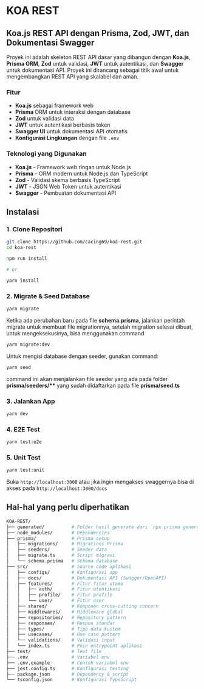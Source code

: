 # KOA REST

## Koa.js REST API dengan Prisma, Zod, JWT, dan Dokumentasi Swagger

Proyek ini adalah skeleton REST API dasar yang dibangun dengan **Koa.js**, **Prisma ORM**, **Zod** untuk validasi, **JWT** untuk autentikasi, dan **Swagger** untuk dokumentasi API. Proyek ini dirancang sebagai titik awal untuk mengembangkan REST API yang skalabel dan aman.

### Fitur

- **Koa.js** sebagai framework web
- **Prisma** ORM untuk interaksi dengan database
- **Zod** untuk validasi data
- **JWT** untuk autentikasi berbasis token
- **Swagger UI** untuk dokumentasi API otomatis
- **Konfigurasi Lingkungan** dengan file `.env`

### Teknologi yang Digunakan

- **Koa.js** - Framework web ringan untuk Node.js
- **Prisma** - ORM modern untuk Node.js dan TypeScript
- **Zod** - Validasi skema berbasis TypeScript
- **JWT** - JSON Web Token untuk autentikasi
- **Swagger** - Pembuatan dokumentasi API

## Instalasi

### 1. Clone Repositori

```bash
git clone https://github.com/cacing69/koa-rest.git
cd koa-rest

npm run install

# or

yarn install
```

### 2. Migrate & Seed Database

```bash
yarn migrate
```

Ketika ada perubahan baru pada file **schema.prisma**, jalankan perintah migrate untuk membuat file migrationnya, setelah migration selesai dibuat, untuk mengeksekusinya, bisa menggunakan command

```bash
yarn migrate:dev
```

Untuk mengisi database dengan seeder, gunakan command:

```bash
yarn seed
```

command ini akan menjalankan file seeder yang ada pada folder **prisma/seeders/\*\*** yang sudah didaftarkan pada file **prisma/seed.ts**

### 3. Jalankan App

```bash
yarn dev
```

### 4. E2E Test

```bash
yarn test:e2e
```

### 5. Unit Test

```bash
yarn test:unit
```

Buka `http://localhost:3000` atau jika ingin mengakses swaggernya bisa di akses pada `http://localhost:3000/docs`

## Hal-hal yang perlu diperhatikan

```bash
KOA-REST/
├── generated/          # Folder hasil generate dari `npx prisma generate`
├── node_modules/       # Dependencies
├── prisma/             # Prisma setup
│   ├── migrations/     # Migrations Prisma
│   ├── seeders/        # Seeder data
│   ├── migrate.ts      # Script migrasi
│   └── schema.prisma   # Schema database
├── src/                # Source code aplikasi
│   ├── configs/        # Konfigurasi app
│   ├── docs/           # Dokumentasi API (Swagger/OpenAPI)
│   ├── features/       # Fitur-fitur utama
│   │   ├── auth/       # Fitur otentikasi
│   │   ├── profile/    # Fitur profile
│   │   └── user/       # Fitur user
│   ├── shared/         # Komponen cross-cutting concern
│   ├── middlewares/    # Middleware global
│   ├── repositories/   # Repository pattern
│   ├── responses/      # Respon standar
│   ├── types/          # Tipe data kustom
│   ├── usecases/       # Use case pattern
│   └── validations/    # Validasi input
│   └── index.ts        # Poin entrypoint aplikasi
├── test/               # Test file
├── .env                # Variabel env
├── .env.example        # Contoh variabel env
├── jest.config.ts      # Konfigurasi testing
├── package.json        # Dependency & script
└── tsconfig.json       # Konfigurasi TypeScript
```

